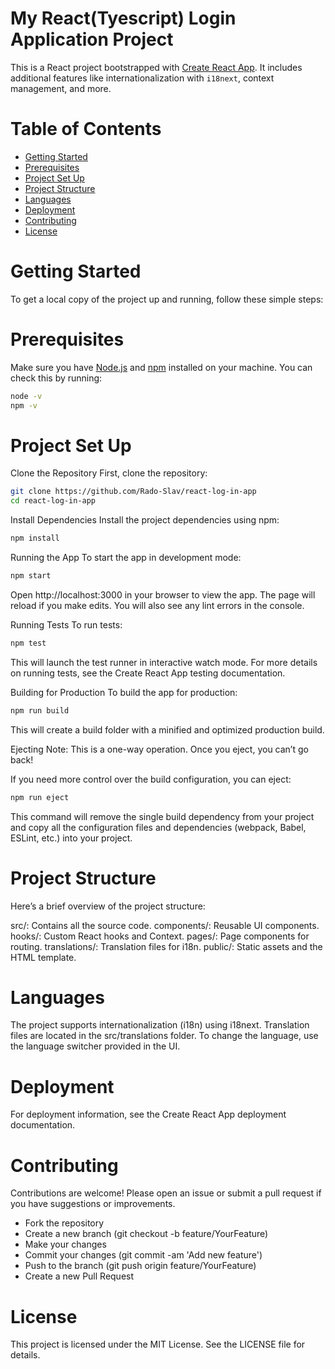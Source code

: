 # My React(Tyescript) Login Application Project

This is a React project bootstrapped with [Create React App](https://github.com/facebook/create-react-app). It includes additional features like internationalization with `i18next`, context management, and more.

# Table of Contents

- [Getting Started](#getting-started)
- [Prerequisites](#prerequisites)
- [Project Set Up](#project-set-up)
- [Project Structure](#project-structure)
- [Languages](#languages)
- [Deployment](#deployment)
- [Contributing](#contributing)
- [License](#license)

# Getting Started

To get a local copy of the project up and running, follow these simple steps:

# Prerequisites

Make sure you have [Node.js](https://nodejs.org/) and [npm](https://www.npmjs.com/) installed on your machine. You can check this by running:

```bash
node -v
npm -v
```

# Project Set Up

Clone the Repository
First, clone the repository:

```bash
git clone https://github.com/Rado-Slav/react-log-in-app
cd react-log-in-app
```

Install Dependencies
Install the project dependencies using npm:

```bash
npm install
```

Running the App
To start the app in development mode:

```bash
npm start
```

Open http://localhost:3000 in your browser to view the app. The page will reload if you make edits. You will also see any lint errors in the console.

Running Tests
To run tests:

```bash
npm test
```

This will launch the test runner in interactive watch mode. For more details on running tests, see the Create React App testing documentation.

Building for Production
To build the app for production:

```bash
npm run build
```

This will create a build folder with a minified and optimized production build.

Ejecting
Note: This is a one-way operation. Once you eject, you can’t go back!

If you need more control over the build configuration, you can eject:

```bash
npm run eject
```

This command will remove the single build dependency from your project and copy all the configuration files and dependencies (webpack, Babel, ESLint, etc.) into your project.

# Project Structure
Here’s a brief overview of the project structure:

src/: Contains all the source code.
components/: Reusable UI components.
hooks/: Custom React hooks and Context.
pages/: Page components for routing.
translations/: Translation files for i18n.
public/: Static assets and the HTML template.

# Languages
The project supports internationalization (i18n) using i18next. Translation files are located in the src/translations folder. To change the language, use the language switcher provided in the UI.

# Deployment
For deployment information, see the Create React App deployment documentation.

# Contributing
Contributions are welcome! Please open an issue or submit a pull request if you have suggestions or improvements.

- Fork the repository
- Create a new branch (git checkout -b feature/YourFeature)
- Make your changes
- Commit your changes (git commit -am 'Add new feature')
- Push to the branch (git push origin feature/YourFeature)
- Create a new Pull Request

# License
This project is licensed under the MIT License. See the LICENSE file for details.